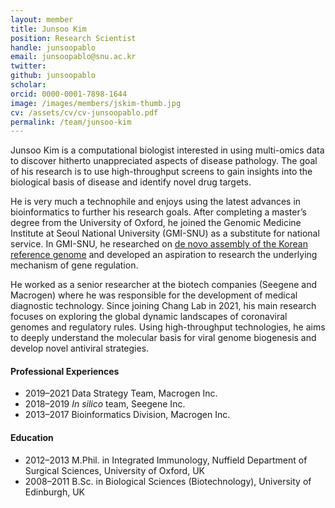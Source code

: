 ```yaml
---
layout: member
title: Junsoo Kim
position: Research Scientist
handle: junsoopablo
email: junsoopablo@snu.ac.kr
twitter: 
github: junsoopablo
scholar: 
orcid: 0000-0001-7898-1644
image: /images/members/jskim-thumb.jpg
cv: /assets/cv/cv-junsoopablo.pdf
permalink: /team/junsoo-kim
---
```


Junsoo Kim is a computational biologist interested in using multi-omics data to discover hitherto unappreciated aspects of disease pathology. The goal of his research is to use high-throughput screens to gain insights into the biological basis of disease and identify novel drug targets.

He is very much a technophile and enjoys using the latest advances in bioinformatics to further his research goals. After completing a master’s degree from the University of Oxford, he joined the Genomic Medicine Institute at Seoul National University (GMI-SNU) as a substitute for national service. In GMI-SNU, he researched on [de novo assembly of the Korean reference genome](https://www.nature.com/articles/nature20098) and developed an aspiration to research the underlying mechanism of gene regulation.

He worked as a senior researcher at the biotech companies (Seegene and Macrogen) where he was responsible for the development of medical diagnostic technology. Since joining Chang Lab in 2021, his main research focuses on exploring the global dynamic landscapes of coronaviral genomes and regulatory rules. Using high-throughput technologies, he aims to deeply understand the molecular basis for viral genome biogenesis and develop novel antiviral strategies.

#### Professional Experiences

<ul class="chronological">
  <li><span>2019–2021</span> Data Strategy Team, Macrogen Inc.</li>
  <li><span>2018–2019</span> <i>In silico</i> team, Seegene Inc.</li>
  <li><span>2013–2017</span> Bioinformatics Division, Macrogen Inc.</li>
</ul>

#### Education

<ul class="chronological">
  <li><span>2012–2013</span> M.Phil. in Integrated Immunology, Nuffield Department of Surgical Sciences, University of Oxford, UK</li>
  <li><span>2008–2011</span> B.Sc. in Biological Sciences (Biotechnology), University of Edinburgh, UK</li>
</ul>
